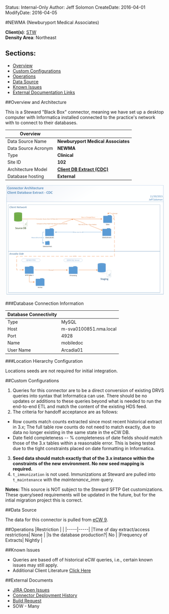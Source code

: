 Status: Internal-Only
Author: Jeff Solomon
CreateDate: 2016-04-01
ModifyDate: 2016-04-05


#NEWMA (Newburyport Medical Associates)

**Client(s)**: [STW](../STW.md)  
**Density Area**: Northeast   


## Sections:
* [Overview](#overview-and-architecture)
* [Custom Configurations](#custom-configurations)
* [Operations](#operations)
* [Data Source](#data-source)
* [Known Issues](#known-issues)
* [External Documentation Links](#external-documents)

##Overview and Architecture

This is a Steward "Black Box" connector, meaning we have set up a desktop computer with Informatica installed connected to the practice's network with  to connect to their databases.   

| Overview ||
|-----|-----|
| Data Source Name| **Newburyport Medical Associates** |
| Data Source Acronym| **NEWMA** |
| Type | **Clinical** |
| Site ID | **102** |
| Architecture Model | [**Client DB Extract (CDC)**](../../Tech_Delivery/Standard-Implementations/Client-DB-Extract-CDC.md)|
| Database hosting | **External** |

<a href="../../../img/Connector-Client-DB-Extract-CDC.png">![](../../img/Connector-Client-DB-Extract-CDC.png)</a>

###Database Connection Information  

|Database Connectivity||
|-----|-----|
|Type|MySQL|
|Host|m-sva0100851.nma.local|
|Port|4928|
|Name|mobiledoc|
|User Name|Arcadia01|  


###Location Hierarchy Configuration

Locations seeds are not required for initial integration.

##Custom Configurations

1. Queries for this connector are to be a direct conversion of existing DRVS queries into syntax that Informatica can use. There should be no updates or additions to these queries beyond what is needed to run the end-to-end ETL and match the content of the existing HDS feed.
2. The criteria for handoff acceptance are as follows:  
- Row counts match counts extracted since most recent historical extract in 3.x; The full table row counts do not need to match exactly, due to data no longer existing in the same state in the eCW DB. 
- Date field completeness -- % completeness of date fields should match those of the 3.x tables within a reasonable error. This is being tested due to the tight constraints placed on date formatting in Informatica.
3. **Seed data should match exactly that of the 3.x instance within the constraints of the new environment. No new seed mapping is required.**
4. `t_immunization` is not used. Immunizations at Steward are pulled into `t_maintenance` with the *maintenance_imm* query. 


**Notes:** This source is NOT subject to the Steward SFTP Get customizations. These query/seed requirements will be updated in the future, but for the intial migration project this is correct.

##Data Source

The data for this connector is pulled from [eCW 9](../../Tech_Delivery/EHR-Documentation/eCW.md).

##Operations
|Restriction | |
|-----|-----|
|Time of day extract/access restrictions| None |
|Is the database production?| No  |
|Frequency of Extracts| Nightly |

##Known Issues


* Queries are based off of historical eCW queries, i.e., certain known issues may still apply.  
* Additional Client Literature [Click Here](https://arcadia.app.box.com/files/0/f/3940812891/Per-Site%20Gap%20Analysis)

##External Documents
- [JIRA Open Issues](https://jira.arcadiasolutions.com/issues/?jql=(labels%20%3D%20NEWMA%20or%20%22Data%20Source%20Acronym%22%20~%20NEWMA)%20and%20status%20!%3D%20Closed)
- [Connector Deployment History](https://github.com/arcadia/qdw/wiki/connector-version)
- [Build Request](https://arcadia.box.com/s/3pctsu7aqbvxzonk7b020khs0x1zerg9)
- SOW - Many